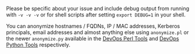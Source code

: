 Please be specific about your issue and include debug output from running with `-v -v -v` or for shell scripts after setting `export DEBUG=1` in your shell.

You can anonymize hostnames / FQDNs, IP / MAC addresses, Kerberos principals, email addresses and almost anything else using `anonymize.pl` or the newer `anonymize.py` available in the [DevOps Perl Tools](https://github.com/HariSekhon/DevOps-Perl-Tools) and [DevOps Python Tools](https://github.com/HariSekhon/DevOps-Python-Tools) respectively.
